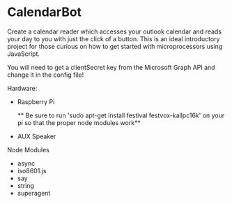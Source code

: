 # CalendarBot

Create a calendar reader which accesses your outlook calendar and reads your day to you with just the click of a button. This is an ideal introductory project for those curious on how to get started with microprocessors using JavaScript.

You will need to get a clientSecret key from the Microsoft Graph API and change it in the config file!

Hardware:
- Raspberry Pi
 
    ** Be sure to run 'sudo apt-get install festival festvox-kallpc16k' on your pi so that the proper node modules work**
- AUX Speaker


Node Modules
- async
- iso8601.js
- say
- string
- superagent

